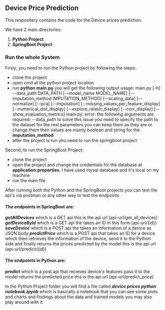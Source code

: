## Device Price Prediction
This respositery contains the code for the Device prices prediction.

We have 2 main directories:

1. **Python Project**
2. **SpringBoot Project** 

### Run the whole System

Firsly, you need to run the Python project by following the steps:

* clone the project
* open cmd at the python project location
* run **python main.py** you will get the following output
    usage: main.py [-h] --data_path DATA_PATH [--model_name MODEL_NAME] [--imputation_method IMPUTATION_METHOD] [--scaling_data]
               [--normalize] [--pca] [--imputation] [--missing_values_per_feature_display] [--numerical_dist_display]
               [--explore_relash_display] [--corr_display] [--show_evaluation_metrics]
    main.py: error: the following arguments are required: --data_path
to solve this issue you need to specify the path to the dataset for the rest parameters you can keep them as they are or change them their values are mainly boolean and string for the **imputation_method**
* after the project is run you need to run the springboot project

Second, to run the SpringBoot Project:
* clone the project
* open the project and change the credentials for the database at **application.properties**, I have used mysql database and it's local on my machine 
* run the main file

After running both the Python and the SpringBoot projects you can test the api's via postman or any other way to test the endpoints
#### The endpoints in SpringBoot are:

***getAllDevices*** which is a GET api this is the api url (api-url/get_all_devices)
***getDeviceById*** which is a GET api the takes an ID in this form (api-url/{id})
***saveDevice*** which is a POST api the takes an information of a device as JSON body 
***predictPrice*** which is a POST api that takes an ID for a device which then retrieves the information of the device, send it to the Python side and finally returns the prices predicted by the model this is the api url (api-url/predict/{id})

#### The endpoints in Python are:
***predict*** which is a post api that recieves device's features pass it to the model returns the predicted price this is the api url (api-url/predict_price)

In the Python Project folder you will find a file called ***device prices python notebook.ipynb*** which is basically a notebook that you can see some plots and charts and findings about the data and trained models you may also play around with it